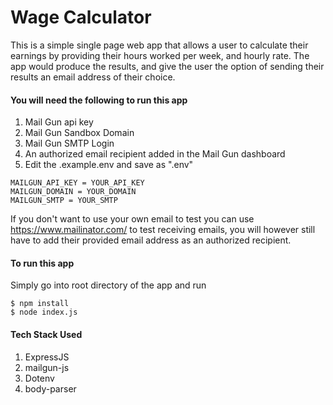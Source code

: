# Wage Calculator

This is a simple single page web app that allows a user to calculate their earnings by providing their hours worked per week, and hourly rate. The app would produce the results, and give the user the option of sending their results an email address of their choice.

#### You will need the following to run this app
1. Mail Gun api key
2. Mail Gun Sandbox Domain
3. Mail Gun SMTP Login
3. An authorized email recipient added in the Mail Gun dashboard
4. Edit the .example.env and save as ".env"
```
MAILGUN_API_KEY = YOUR_API_KEY
MAILGUN_DOMAIN = YOUR_DOMAIN
MAILGUN_SMTP = YOUR_SMTP
```

If you don't want to use your own email to test you can use https://www.mailinator.com/ to test receiving emails, you will however still have to add their provided email address as an authorized recipient.

#### To run this app
Simply go into root directory of the app and run
```
$ npm install
$ node index.js
```

#### Tech Stack Used

1. ExpressJS
2. mailgun-js
3. Dotenv
4. body-parser

